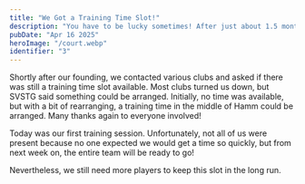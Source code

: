 ```yaml
---
title: "We Got a Training Time Slot!"
description: "You have to be lucky sometimes! After just about 1.5 months, we got a training time slot."
pubDate: "Apr 16 2025"
heroImage: "/court.webp"
identifier: "3"
---
```


Shortly after our founding, we contacted various clubs and asked if there was still a training time slot available. Most clubs turned us down, but SVSTG said something could be arranged. Initially, no time was available, but with a bit of rearranging, a training time in the middle of Hamm could be arranged. 
Many thanks again to everyone involved!

Today was our first training session. 
Unfortunately, not all of us were present 
because no one expected we would get a time so quickly, 
but from next week on, the entire team will be ready to go!

Nevertheless, we still need more players to keep this slot in the long run.